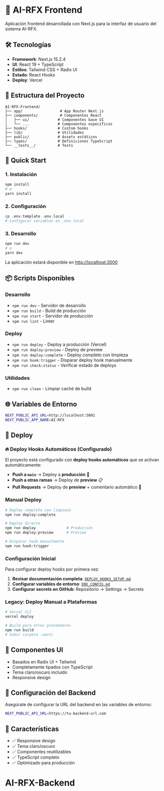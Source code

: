 # 🎨 AI-RFX Frontend

Aplicación frontend desarrollada con Next.js para la interfaz de usuario del sistema AI-RFX.

## 🛠️ Tecnologías

- **Framework**: Next.js 15.2.4
- **UI**: React 19 + TypeScript
- **Estilos**: Tailwind CSS + Radix UI
- **Estado**: React Hooks
- **Deploy**: Vercel

## 📁 Estructura del Proyecto

```
AI-RFX-Frontend/
├── app/                 # App Router Next.js
├── components/          # Componentes React
│   ├── ui/             # Componentes base UI
│   └── ...             # Componentes específicos
├── hooks/              # Custom hooks
├── lib/                # Utilidades
├── public/             # Assets estáticos
├── types/              # Definiciones TypeScript
└── __tests__/          # Tests
```

## 🚀 Quick Start

### 1. Instalación

```bash
npm install
# o
yarn install
```

### 2. Configuración

```bash
cp .env.template .env.local
# Configurar variables en .env.local
```

### 3. Desarrollo

```bash
npm run dev
# o
yarn dev
```

La aplicación estará disponible en [http://localhost:3000](http://localhost:3000)

## 📦 Scripts Disponibles

### Desarrollo

- `npm run dev` - Servidor de desarrollo
- `npm run build` - Build de producción
- `npm run start` - Servidor de producción
- `npm run lint` - Linter

### Deploy

- `npm run deploy` - Deploy a producción (Vercel)
- `npm run deploy:preview` - Deploy de preview
- `npm run deploy:complete` - Deploy completo con limpieza
- `npm run hook:trigger` - Disparar deploy hook manualmente
- `npm run check:status` - Verificar estado de deploys

### Utilidades

- `npm run clean` - Limpiar caché de build

## 🌐 Variables de Entorno

```bash
NEXT_PUBLIC_API_URL=http://localhost:5001
NEXT_PUBLIC_APP_NAME=AI-RFX
```

## 🚢 Deploy

### 🔥 Deploy Hooks Automáticos (Configurado)

El proyecto está configurado con **deploy hooks automáticos** que se activan automáticamente:

- **Push a `main`** → Deploy a **producción** 🚀
- **Push a otras ramas** → Deploy de **preview** 📋
- **Pull Requests** → Deploy de **preview** + comentario automático 💬

### Manual Deploy

```bash
# Deploy completo con limpieza
npm run deploy:complete

# Deploy directo
npm run deploy              # Producción
npm run deploy:preview      # Preview

# Disparar hook manualmente
npm run hook:trigger
```

### Configuración Inicial

Para configurar deploy hooks por primera vez:

1. **Revisar documentación completa**: [`DEPLOY_HOOKS_SETUP.md`](./DEPLOY_HOOKS_SETUP.md)
2. **Configurar variables de entorno**: [`ENV_CONFIG.md`](./ENV_CONFIG.md)
3. **Configurar secrets en GitHub**: Repositorio → Settings → Secrets

### Legacy: Deploy Manual a Plataformas

```bash
# Vercel CLI
vercel deploy

# Build para otros proveedores
npm run build
# Subir carpeta .next/
```

## 🎨 Componentes UI

- Basados en Radix UI + Tailwind
- Completamente tipados con TypeScript
- Tema claro/oscuro incluido
- Responsive design

## 🔧 Configuración del Backend

Asegúrate de configurar la URL del backend en las variables de entorno:

```bash
NEXT_PUBLIC_API_URL=https://tu-backend-url.com
```

## 📱 Características

- ✅ Responsive design
- ✅ Tema claro/oscuro
- ✅ Componentes reutilizables
- ✅ TypeScript completo
- ✅ Optimizado para producción

# AI-RFX-Backend
